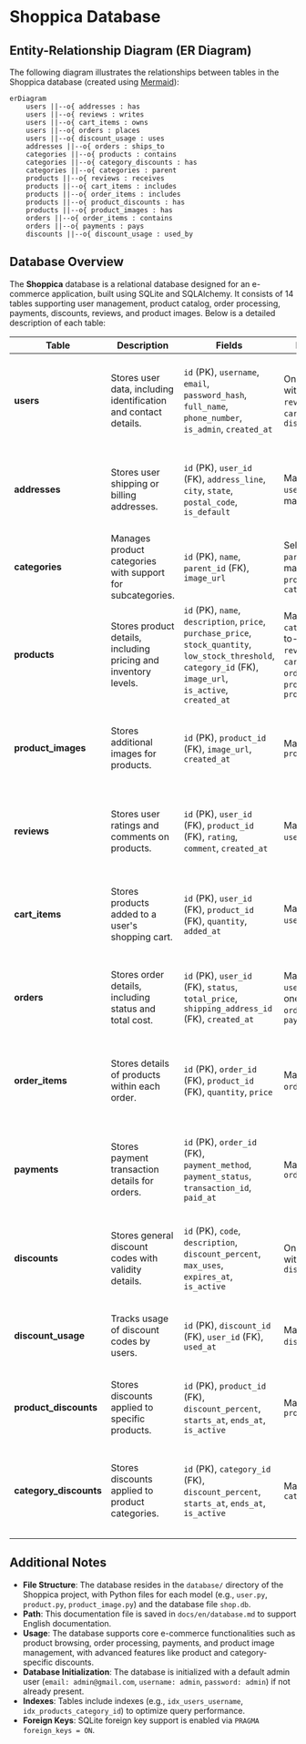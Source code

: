 # Shoppica Database

## Entity-Relationship Diagram (ER Diagram)

The following diagram illustrates the relationships between tables in the Shoppica database (created using [Mermaid](https://mermaid.js.org/)):

```mermaid
erDiagram
    users ||--o{ addresses : has
    users ||--o{ reviews : writes
    users ||--o{ cart_items : owns
    users ||--o{ orders : places
    users ||--o{ discount_usage : uses
    addresses ||--o{ orders : ships_to
    categories ||--o{ products : contains
    categories ||--o{ category_discounts : has
    categories ||--o{ categories : parent
    products ||--o{ reviews : receives
    products ||--o{ cart_items : includes
    products ||--o{ order_items : includes
    products ||--o{ product_discounts : has
    products ||--o{ product_images : has
    orders ||--o{ order_items : contains
    orders ||--o{ payments : pays
    discounts ||--o{ discount_usage : used_by
```

## Database Overview

The **Shoppica** database is a relational database designed for an e-commerce application, built using SQLite and SQLAlchemy. It consists of 14 tables supporting user management, product catalog, order processing, payments, discounts, reviews, and product images. Below is a detailed description of each table:

| **Table**              | **Description**                                                   | **Fields**                                                                                                              | **Relationships**                                                                                             | **Role**                                                                                |
|------------------------|------------------------------------------------------------------|------------------------------------------------------------------------------------------------------------------------|-------------------------------------------------------------------------------------------------------------|---------------------------------------------------------------------------------------|
| **users**              | Stores user data, including identification and contact details.   | `id` (PK), `username`, `email`, `password_hash`, `full_name`, `phone_number`, `is_admin`, `created_at`                  | One-to-many with: `addresses`, `reviews`, `cart_items`, `orders`, `discount_usage`                            | Enables user registration, account management, and role assignment (customer or admin). |
| **addresses**          | Stores user shipping or billing addresses.                        | `id` (PK), `user_id` (FK), `address_line`, `city`, `state`, `postal_code`, `is_default`                                | Many-to-one with: `users`; one-to-many with: `orders`                                                         | Provides addresses for shipping and billing, with support for a default address.        |
| **categories**         | Manages product categories with support for subcategories.        | `id` (PK), `name`, `parent_id` (FK), `image_url`                                                                       | Self-referential via `parent_id`; one-to-many with: `products`, `category_discounts`                          | Organizes products in a hierarchical structure for browsing and promotions.             |
| **products**           | Stores product details, including pricing and inventory levels.   | `id` (PK), `name`, `description`, `price`, `purchase_price`, `stock_quantity`, `low_stock_threshold`, `category_id` (FK), `image_url`, `is_active`, `created_at` | Many-to-one with: `categories`; one-to-many with: `reviews`, `cart_items`, `order_items`, `product_discounts`, `product_images` | Forms the core product catalog for displaying items available for sale.                 |
| **product_images**     | Stores additional images for products.                           | `id` (PK), `product_id` (FK), `image_url`, `created_at`                                                                | Many-to-one with: `products`                                                                                  | Enhances product presentation by storing multiple images per product.                   |
| **reviews**            | Stores user ratings and comments on products.                     | `id` (PK), `user_id` (FK), `product_id` (FK), `rating`, `comment`, `created_at`                                        | Many-to-one with: `users`, `products`                                                                         | Enhances trust by providing customer feedback and ratings on products.                  |
| **cart_items**         | Stores products added to a user's shopping cart.                  | `id` (PK), `user_id` (FK), `product_id` (FK), `quantity`, `added_at`                                                   | Many-to-one with: `users`, `products`                                                                         | Allows users to select products temporarily before completing a purchase.               |
| **orders**             | Stores order details, including status and total cost.            | `id` (PK), `user_id` (FK), `status`, `total_price`, `shipping_address_id` (FK), `created_at`                           | Many-to-one with: `users`, `addresses`; one-to-many with: `order_items`, `payments`                           | Manages the purchase process from order submission to status tracking.                  |
| **order_items**        | Stores details of products within each order.                     | `id` (PK), `order_id` (FK), `product_id` (FK), `quantity`, `price`                                                     | Many-to-one with: `orders`, `products`                                                                        | Links products to orders, tracking quantities and prices per order.                     |
| **payments**           | Stores payment transaction details for orders.                    | `id` (PK), `order_id` (FK), `payment_method`, `payment_status`, `transaction_id`, `paid_at`                            | Many-to-one with: `orders`                                                                                    | Records and tracks order payments to ensure financial transactions are completed.       |
| **discounts**          | Stores general discount codes with validity details.              | `id` (PK), `code`, `description`, `discount_percent`, `max_uses`, `expires_at`, `is_active`                             | One-to-many with: `discount_usage`                                                                            | Provides promotional offers via discount codes to incentivize sales.                    |
| **discount_usage**     | Tracks usage of discount codes by users.                          | `id` (PK), `discount_id` (FK), `user_id` (FK), `used_at`                                                               | Many-to-one with: `discounts`, `users`                                                                        | Monitors discount code usage to enforce limits and validity.                            |
| **product_discounts**  | Stores discounts applied to specific products.                    | `id` (PK), `product_id` (FK), `discount_percent`, `starts_at`, `ends_at`, `is_active`                                  | Many-to-one with: `products`                                                                                  | Supports targeted promotional offers for specific products.                             |
| **category_discounts** | Stores discounts applied to product categories.                   | `id` (PK), `category_id` (FK), `discount_percent`, `starts_at`, `ends_at`, `is_active`                                 | Many-to-one with: `categories`                                                                                | Enables promotional offers for groups of products within specific categories.           |

## Additional Notes
- **File Structure**: The database resides in the `database/` directory of the Shoppica project, with Python files for each model (e.g., `user.py`, `product.py`, `product_image.py`) and the database file `shop.db`.
- **Path**: This documentation file is saved in `docs/en/database.md` to support English documentation.
- **Usage**: The database supports core e-commerce functionalities such as product browsing, order processing, payments, and product image management, with advanced features like product and category-specific discounts.
- **Database Initialization**: The database is initialized with a default admin user (`email: admin@gmail.com`, `username: admin`, `password: admin`) if not already present.
- **Indexes**: Tables include indexes (e.g., `idx_users_username`, `idx_products_category_id`) to optimize query performance.
- **Foreign Keys**: SQLite foreign key support is enabled via `PRAGMA foreign_keys = ON`.